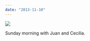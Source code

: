 ```yaml
---
date: "2013-11-10"
---
```


![](images/tumblr_mw1q4rycM21r16syio1_1280-1024x576.jpg)

Sunday morning with Juan and Cecilia.
